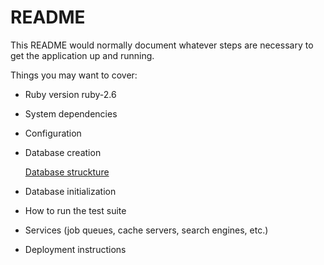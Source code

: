 # README

This README would normally document whatever steps are necessary to get the
application up and running.

Things you may want to cover:


* Ruby version
  ruby-2.6
* System dependencies

* Configuration

* Database creation
  
  [Database struckture](https://github.com/Gartenz/tn-test-guru/wiki/Database-structure)
    

* Database initialization
  
* How to run the test suite

* Services (job queues, cache servers, search engines, etc.)

* Deployment instructions

